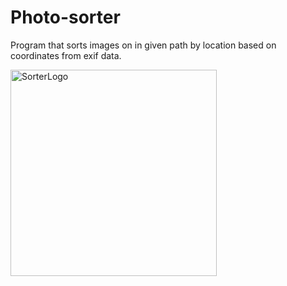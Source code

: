 # Photo-sorter

Program that sorts images on in given path by location based on coordinates from exif data. 


<img width="330" alt="SorterLogo" src="https://user-images.githubusercontent.com/40431386/178159216-f24445de-bd2f-472e-8330-efe2b81a3846.png">
